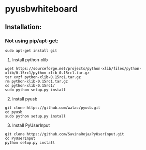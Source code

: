 # pyusbwhiteboard

## Installation:
### Not using pip/apt-get:
```sudo apt-get install git```

1. Install python-xlib
```
wget https://sourceforge.net/projects/python-xlib/files/python-xlib/0.15rc1/python-xlib-0.15rc1.tar.gz
tar xvzf python-xlib-0.15rc1.tar.gz 
rm python-xlib-0.15rc1.tar.gz
cd python-xlib-0.15rc1/
sudo python setup.py install
```
2. Install pyusb
```
git clone https://github.com/walac/pyusb.git
cd pyusb
sudo python setup.py install
```
3. Install PyUserInput
```
git clone https://github.com/SavinaRoja/PyUserInput.git
cd PyUserInput
python setup.py install
```
